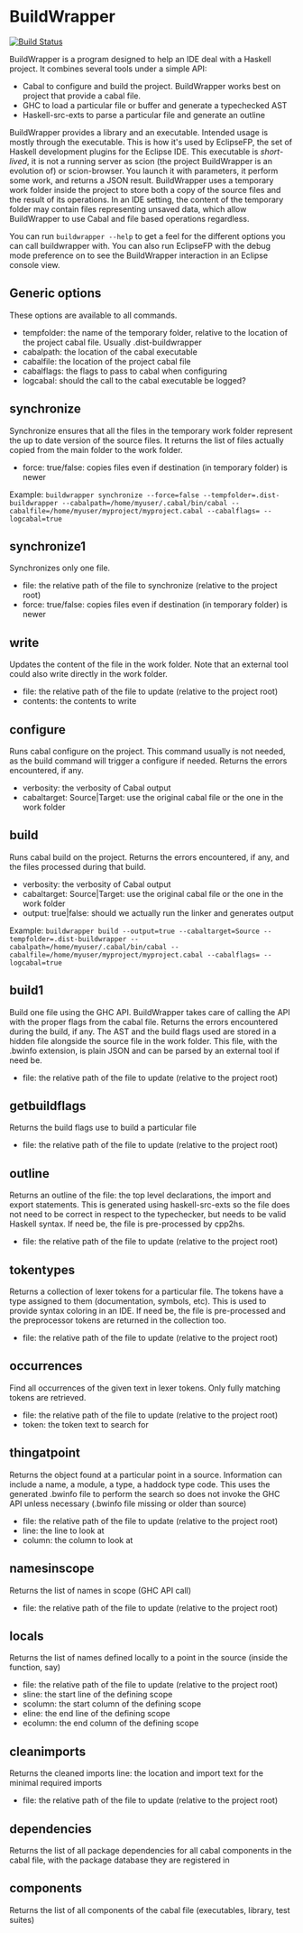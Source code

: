 # BuildWrapper

[![Build Status](https://travis-ci.org/JPMoresmau/BuildWrapper.svg?branch=master)](https://travis-ci.org/JPMoresmau/BuildWrapper)

BuildWrapper is a program designed to help an IDE deal with a Haskell project. It combines several tools under a simple API:

- Cabal to configure and build the project. BuildWrapper works best on project that provide a cabal file.
- GHC to load a particular file or buffer and generate a typechecked AST
- Haskell-src-exts to parse a particular file and generate an outline

BuildWrapper provides a library and an executable. Intended usage is mostly through the executable. This is how it's used by EclipseFP, the set of Haskell development plugins for the Eclipse IDE. 
This executable is *short-lived*, it is not a running server as scion (the project BuildWrapper is an evolution of) or scion-browser. You launch it with parameters, it perform some work, and returns a JSON result.
BuildWrapper uses a temporary work folder inside the project to store both a copy of the source files and the result of its operations. In an IDE setting, the content of the temporary folder may contain files representing unsaved data, which allow BuildWrapper to use Cabal and file based operations regardless.


You can run `buildwrapper --help` to get a feel for the different options you can call buildwrapper with. You can also run EclipseFP with the debug mode preference on to see the BuildWrapper interaction in an Eclipse console view.

## Generic options
These options are available to all commands.

- tempfolder: the name of the temporary folder, relative to the location of the project cabal file. Usually .dist-buildwrapper
- cabalpath: the location of the cabal executable
- cabalfile: the location of the project cabal file
- cabalflags: the flags to pass to cabal when configuring
- logcabal: should the call to the cabal executable be logged?

## synchronize
Synchronize ensures that all the files in the temporary work folder represent the up to date version of the source files. It returns the list of files actually copied from the main folder to the work folder. 

- force: true/false: copies files even if destination (in temporary folder) is newer

Example: `buildwrapper synchronize --force=false --tempfolder=.dist-buildwrapper --cabalpath=/home/myuser/.cabal/bin/cabal --cabalfile=/home/myuser/myproject/myproject.cabal --cabalflags= --logcabal=true`


## synchronize1
Synchronizes only one file.

- file: the relative path of the file to synchronize (relative to the project root)
- force: true/false: copies files even if destination (in temporary folder) is newer

## write
Updates the content of the file in the work folder. Note that an external tool could also write directly in the work folder.

- file: the relative path of the file to update (relative to the project root)
- contents: the contents to write

## configure
Runs cabal configure on the project. This command usually is not needed, as the build command will trigger a configure if needed.
Returns the errors encountered, if any.

- verbosity: the verbosity of Cabal output
- cabaltarget: Source|Target: use the original cabal file or the one in the work folder

## build
Runs cabal build on the project.
Returns the errors encountered, if any, and the files processed during that build.

- verbosity: the verbosity of Cabal output
- cabaltarget: Source|Target: use the original cabal file or the one in the work folder
- output: true|false: should we actually run the linker and generates output

Example: `buildwrapper build --output=true --cabaltarget=Source --tempfolder=.dist-buildwrapper --cabalpath=/home/myuser/.cabal/bin/cabal --cabalfile=/home/myuser/myproject/myproject.cabal --cabalflags= --logcabal=true`


## build1
Build one file using the GHC API. BuildWrapper takes care of calling the API with the proper flags from the cabal file.
Returns the errors encountered during the build, if any.
The AST and the build flags used are stored in a hidden file alongside the source file in the work folder. This file, with the .bwinfo extension, is plain JSON and can be parsed by an external tool if need be.

- file: the relative path of the file to update (relative to the project root)

## getbuildflags
Returns the build flags use to build a particular file

- file: the relative path of the file to update (relative to the project root)

## outline
Returns an outline of the file: the top level declarations, the import and export statements. This is generated using haskell-src-exts so the file does not need to be correct in respect to the typechecker, but needs to be valid Haskell syntax. If need be, the file is pre-processed by cpp2hs.

- file: the relative path of the file to update (relative to the project root)

## tokentypes
Returns a collection of lexer tokens for a particular file. The tokens have a type assigned to them (documentation, symbols, etc). This is used to provide syntax coloring in an IDE. If need be, the file is pre-processed and the preprocessor tokens are returned in the collection too.

- file: the relative path of the file to update (relative to the project root)

## occurrences
Find all occurrences of the given text in lexer tokens. Only fully matching tokens are retrieved.

- file: the relative path of the file to update (relative to the project root)
- token: the token text to search for

## thingatpoint
Returns the object found at a particular point in a source. Information can include a name, a module, a type, a haddock type code.
This uses the generated .bwinfo file to perform the search so does not invoke the GHC API unless necessary (.bwinfo file missing or older than source)

- file: the relative path of the file to update (relative to the project root)
- line: the line to look at
- column: the column to look at

## namesinscope
Returns the list of names in scope (GHC API call)

- file: the relative path of the file to update (relative to the project root)

## locals
Returns the list of names defined locally to a point in the source (inside the function, say)

- file: the relative path of the file to update (relative to the project root)
- sline: the start line of the defining scope
- scolumn: the start column of the defining scope
- eline: the end line of the defining scope
- ecolumn: the end column of the defining scope

## cleanimports
Returns the cleaned imports line: the location and import text for the minimal required imports 

- file: the relative path of the file to update (relative to the project root)

## dependencies
Returns the list of all package dependencies for all cabal components in the cabal file, with the package database they are registered in

## components
Returns the list of all components of the cabal file (executables, library, test suites)
